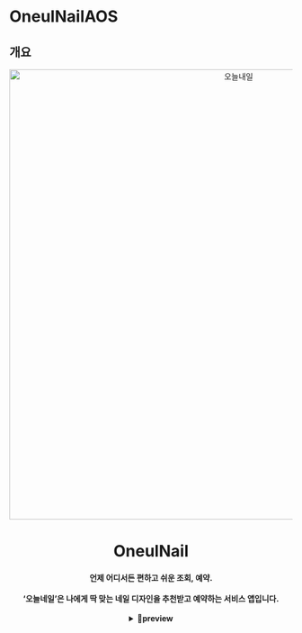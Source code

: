 # OneulNailAOS

## 개요
<p align="middle" >
  
  <img width="800" alt="오늘내일" src="https://github.com/OneulNail/OneulNailAOS/assets/70755285/dfb15dda-450e-4493-b29e-5f79a098fb6c">
</p>


<h1 align="middle">
OneulNail
</h1>


<h4 align="middle">
언제 어디서든 편하고 쉬운 조회, 예약.<br/><br/>
‘오늘네일’은 나에게 딱 맞는 네일 디자인을 추천받고 예약하는 서비스 앱입니다. <br/><br/>



<details>
<summary>preview</summary>
<div markdown="1">

1. 로그인

    ![로그인](https://github.com/OneulNail/OneulNailAOS/assets/70755285/d53b0dbe-ad34-4d38-84a4-0b91bfcff8a7)

   
2. 홈화면

    ![홈](https://github.com/OneulNail/OneulNailAOS/assets/70755285/51771697-b702-4697-b4a1-380166e67ac3)


3. 게시글

    ![게시글조회](https://github.com/OneulNail/OneulNailAOS/assets/70755285/97ea52b9-ee21-408b-8546-eb0f657aa879)


4. 예약

    ![문의하기](https://github.com/OneulNail/OneulNailAOS/assets/70755285/b39887ff-f2a2-43b4-93ea-9c434654470a)![예약](https://github.com/OneulNail/OneulNailAOS/assets/70755285/4f0c7d89-776b-4847-946a-d06453dc4ed6)


</div>
</details>



